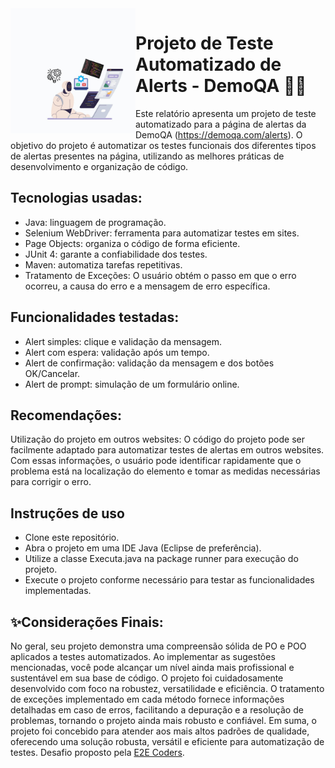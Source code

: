 <img align="left" width="200" height="200" src="https://github.com/Susana-Bergamo/automacao.alerts/blob/main/automacao.jpg">

 # Projeto de Teste Automatizado de Alerts - DemoQA 👩‍💻
 
Este relatório apresenta um projeto de teste automatizado para a página de alertas da DemoQA (https://demoqa.com/alerts). 
O objetivo do projeto é automatizar os testes funcionais dos diferentes tipos de alertas presentes na página, utilizando as melhores práticas de desenvolvimento e organização de código.

## Tecnologias usadas:

* Java: linguagem de programação.
* Selenium WebDriver: ferramenta para automatizar testes em sites.
* Page Objects: organiza o código de forma eficiente.
* JUnit 4: garante a confiabilidade dos testes.
* Maven: automatiza tarefas repetitivas.
* Tratamento de Exceções:  O usuário obtém o passo em que o erro ocorreu, a causa do erro e a mensagem de erro específica. 



## Funcionalidades testadas:

* Alert simples: clique e validação da mensagem.
* Alert com espera: validação após um tempo.
* Alert de confirmação: validação da mensagem e dos botões OK/Cancelar.
* Alert de prompt: simulação de um formulário online.

## Recomendações:

Utilização do projeto em outros websites: O código do projeto pode ser facilmente adaptado para automatizar testes de alertas em outros websites.
Com essas informações, o usuário pode identificar rapidamente que o problema está na localização do elemento e tomar as medidas necessárias para corrigir o erro.

## Instruções de uso
* Clone este repositório.
* Abra o projeto em uma IDE Java (Eclipse de preferência).
* Utilize a classe Executa.java na package runner para execução do projeto.
* Execute o projeto conforme necessário para testar as funcionalidades implementadas.

## ✨Considerações Finais:

No geral, seu projeto demonstra uma compreensão sólida de PO e POO aplicados a testes automatizados. Ao implementar as sugestões mencionadas, você pode alcançar um nível ainda mais profissional e sustentável em sua base de código.
O projeto foi cuidadosamente desenvolvido com foco na robustez, versatilidade e eficiência. 
O tratamento de exceções implementado em cada método fornece informações detalhadas em caso de erros, facilitando a depuração e a resolução de problemas, tornando o projeto ainda mais robusto e confiável.
Em suma, o projeto foi concebido para atender aos mais altos padrões de qualidade, oferecendo uma solução robusta, versátil e eficiente para automatização de testes.
Desafio proposto pela [E2E Coders](https://ead.e2etreinamentos.com.br/).
